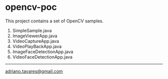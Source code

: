 # opencv-poc

This project contains a set of OpenCV samples.

1. SimpleSample.java
2. ImageViewerApp.java
3. VideoCaptureApp.java
4. VideoPlayBackApp.java
5. ImageFaceDetectionApp.java
6. VideoFaceDetectionApp.java

---
adriano.tavares@gmail.com